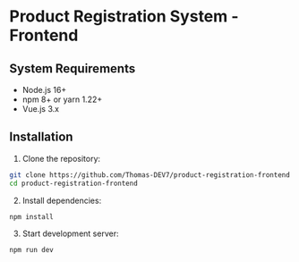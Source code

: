 # Product Registration System - Frontend

## System Requirements
- Node.js 16+
- npm 8+ or yarn 1.22+
- Vue.js 3.x

## Installation

1. Clone the repository:
```bash
git clone https://github.com/Thomas-DEV7/product-registration-frontend
cd product-registration-frontend
```

2. Install dependencies:
```bash
npm install
```

3. Start development server:
```bash
npm run dev
```